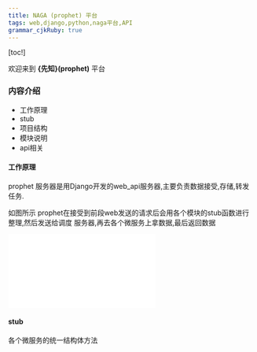 ```yaml
---
title: NAGA (prophet) 平台
tags: web,django,python,naga平台,API
grammar_cjkRuby: true
---
```


[toc!]

欢迎来到 **{先知}(prophet)** 平台
### 内容介绍

 - 工作原理
 - stub
 - 项目结构
 - 模块说明
 - api相关
#### 工作原理
prophet 服务器是用Django开发的web_api服务器,主要负责数据接受,存储,转发任务.

如图所示 prophet在接受到前段web发送的请求后会用各个模块的stub函数进行整理,然后发送给调度
服务器,再去各个微服务上拿数据,最后返回数据

![Diagram](./attachments/1556016589378.drawio.html)
#### stub
各个微服务的统一结构体方法

